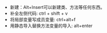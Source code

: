 - 新建：Alt+Insert可以新建类、方法等任何东西。
- 补全左侧代码: ctrl + shift + v 
- 将局部变量写成员变量: ctrl+alt+f
- 用静态导入替换方法变量的导入: alt+enter